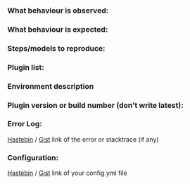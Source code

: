 [//]: # (Lines in this format are considered as comments and will not be displayed.)
[//]: #
[//]: # (Before reporting make sure you're running the **latest build** of the plugin and checked for duplicate issues!)

### What behaviour is observed:
[//]: # (What happened?)

### What behaviour is expected:
[//]: # (What did you expect?)

### Steps/models to reproduce:
[//]: # (The actions that cause the issue. Please explain it in detail)

### Plugin list:
[//]: # (This can be found by running `/pl`)

### Environment description
[//]: # (Server software with exact version number, Minecraft version, SQLite/MySQL, ...)

### Plugin version or build number (don't write latest):
[//]: # (This can be found by running `/version plugin-name`.)

### Error Log:
[//]: # (No images please - only the textual representation)
[Hastebin](https://hastebin.com/) / [Gist](https://gist.github.com/) link of the error or stacktrace (if any)

### Configuration:
[//]: # (No images please - only the textual representation)
[//]: # (remember to delete any sensitive data)
[Hastebin](https://hastebin.com/) / [Gist](https://gist.github.com/) link of your config.yml file 
